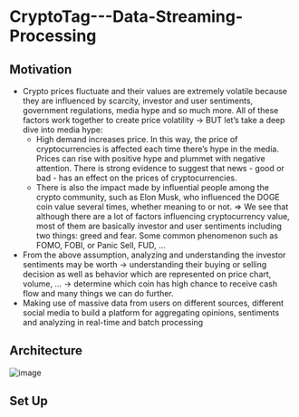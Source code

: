 # CryptoTag---Data-Streaming-Processing
## Motivation
- Crypto prices fluctuate and their values are extremely volatile because they are influenced by scarcity, investor and user sentiments, government regulations, media hype and so much more. All of these factors work together to create price volatility -> BUT let’s take a deep dive into media hype: 
    - High demand increases price. In this way, the price of cryptocurrencies is affected each time there’s hype in the media. Prices can rise with positive hype and plummet with negative attention. There is strong evidence to suggest that news - good or bad - has an effect on the prices of cryptocurrencies.
    - There is also the impact made by influential people among the crypto community, such as Elon Musk, who influenced the DOGE coin value several times, whether meaning to or not.
=> We see that although there are a lot of factors influencing cryptocurrency value, most of them are basically investor and user sentiments including two things: greed and fear. Some common phenomenon such as FOMO, FOBI, or Panic Sell, FUD, …
- From the above assumption, analyzing and understanding the investor sentiments may be worth  -> understanding their buying or selling decision as well as behavior which are represented on price chart, volume, … -> determine which coin has high chance to receive cash flow and many things we can do further.
- Making use of massive data from users on different sources, different social media to build a platform for aggregating opinions, sentiments and analyzing in real-time and batch processing 

## Architecture
![image](https://user-images.githubusercontent.com/75520765/177558883-d27cf63d-3757-46ff-b4b2-849b828af96a.png)
## Set Up
